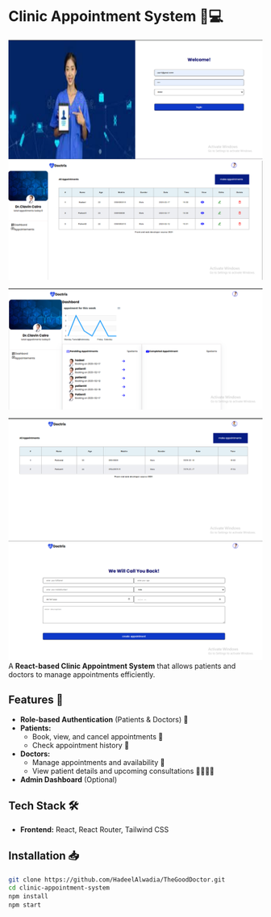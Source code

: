 # Clinic Appointment System 🏥💻

![Clinic Appointment System](src/assets/loginpage.png)
![appointments](src/assets/dashboardpage.png)

![dashboard](src/assets/dashboard.png)


![patientpage](src/assets/patientpage.png)
![createAppoitment.png](src/assets/createAppoitment.png)
A **React-based Clinic Appointment System** that allows patients and doctors to manage appointments efficiently.

## Features 🚀
- **Role-based Authentication** (Patients & Doctors) 🔑  
- **Patients:**
  - Book, view, and cancel appointments 📅
  - Check appointment history 📜
- **Doctors:**
  - Manage appointments and availability 🏥
  - View patient details and upcoming consultations 👨‍⚕️👩‍⚕️
- **Admin Dashboard** (Optional)

## Tech Stack 🛠️
- **Frontend:** React, React Router, Tailwind CSS


## Installation 📥
```sh
git clone https://github.com/HadeelAlwadia/TheGoodDoctor.git
cd clinic-appointment-system
npm install
npm start
